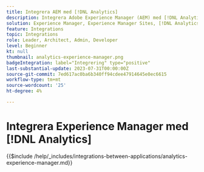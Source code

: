 ```yaml
---
title: Integrera AEM med [!DNL Analytics]
description: Integrera Adobe Experience Manager (AEM) med [!DNL Analytics] för att spåra och analysera användarbeteenden på din webbplats.
solution: Experience Manager, Experience Manager Sites, [!DNL Analytics]
feature: Integrations
topic: Integrations
role: Leader, Architect, Admin, Developer
level: Beginner
kt: null
thumbnail: analytics-experience-manager.png
badgeIntegration: label="Integrering" type="positive"
last-substantial-update: 2023-07-31T00:00:00Z
source-git-commit: 7ed617ac0ba6b340ff94cdee47914645e0ec6615
workflow-type: tm+mt
source-wordcount: '25'
ht-degree: 4%

---
```



# Integrera Experience Manager med [!DNL Analytics]

{{$include /help/_includes/integrations-between-applications/analytics-experience-manager.md}}

